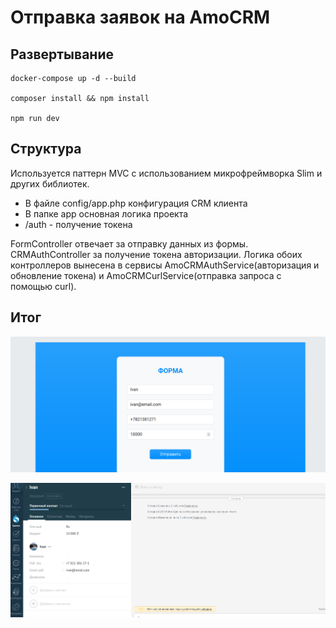 # Отправка заявок на AmoCRM

## Развертывание

```console
docker-compose up -d --build 

composer install && npm install

npm run dev
```

## Структура

Используется паттерн MVC с использованием микрофреймворка Slim и других библиотек. 

* В файле config/app.php конфигурация CRM клиента
* В папке app основная логика проекта
* /auth - получение токена

FormController отвечает за отправку данных из формы. CRMAuthController за получение токена авторизации. Логика обоих контроллеров вынесена в сервисы AmoCRMAuthService(авторизация и обновление токена) и AmoCRMCurlService(отправка запроса с помощью curl).

## Итог

![Форма](https://github.com/Sweetheart11/AmoCRM/blob/b4fd981acb9a5840841dd8c289ebc7d32c6893b0/Screenshot_20231124_050343.png)

![Сделка](https://github.com/Sweetheart11/AmoCRM/blob/b4fd981acb9a5840841dd8c289ebc7d32c6893b0/Screenshot_20231124_050438.png)

